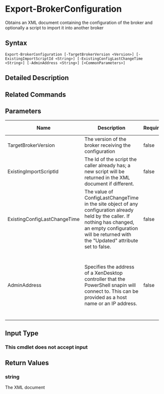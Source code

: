 ﻿# Export-BrokerConfiguration

   Obtains an XML document containing the configuration of the broker and optionally a script to import it into another broker

## Syntax
```
Export-BrokerConfiguration [-TargetBrokerVersion <Version>] [-ExistingImportScriptId <String>] [-ExistingConfigLastChangeTime <String>] [-AdminAddress <String>] [<CommonParameters>]
```

## Detailed Description
   

## Related Commands
## Parameters

| Name   | Description | Required? | Pipeline Input | Default Value |
| --- | --- | --- | --- | --- |
| TargetBrokerVersion | The version of the broker receiving the configuration | false | false | $null |
| ExistingImportScriptId | The Id of the script the caller already has; a new script will be returned in the XML document if different. | false | false | $null |
| ExistingConfigLastChangeTime | The value of ConfigLastChangeTime in the site object of any configuration already held by the caller. If nothing has changed, an empty configuration will be returned with the "Updated" attribute set to false. | false | false | $null |
| AdminAddress | Specifies the address of a XenDesktop controller that the PowerShell snapin will connect to. This can be provided as a host name or an IP address. | false | false | Localhost. Once a value is provided by any cmdlet, this value will become the default. |

## Input Type
### This cmdlet does not accept input
   
## Return Values
### string
   The XML document
